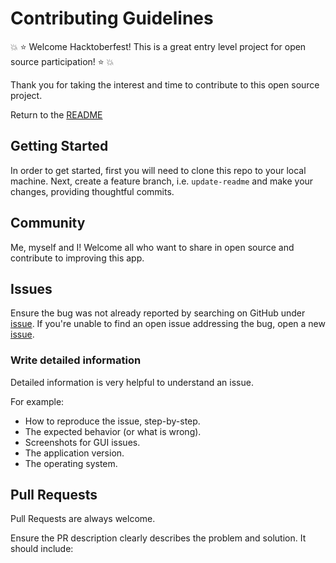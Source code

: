 # Contributing Guidelines

:boom: :star: Welcome Hacktoberfest! This is a great entry level project for open source participation! :star: :boom:

Thank you for taking the interest and time to contribute to this open source project.

Return to the [README](https://github.com/mrzacsmith/create-project-cli/blob/master/README.md)

## Getting Started

In order to get started, first you will need to clone this repo to your local machine. Next, create a feature branch, i.e. `update-readme` and make your changes, providing thoughtful commits.

## Community

Me, myself and I! Welcome all who want to share in open source and contribute to improving this app.

## Issues

Ensure the bug was not already reported by searching on GitHub under [issue](https://github.com/mrzacsmith/create-project-cli/issues). If you're unable to find an open issue addressing the bug, open a new [issue](https://github.com/mrzacsmith/create-project-cli/issues/new).

### Write detailed information

Detailed information is very helpful to understand an issue.

For example:

- How to reproduce the issue, step-by-step.
- The expected behavior (or what is wrong).
- Screenshots for GUI issues.
- The application version.
- The operating system.

## Pull Requests

Pull Requests are always welcome.

Ensure the PR description clearly describes the problem and solution. It should include:
